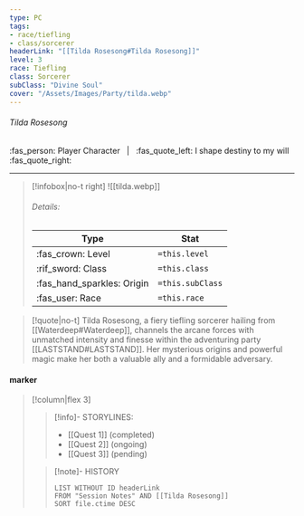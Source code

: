 ```yaml
---
type: PC
tags:
- race/tiefling
- class/sorcerer
headerLink: "[[Tilda Rosesong#Tilda Rosesong]]"
level: 3
race: Tiefling
class: Sorcerer
subClass: "Divine Soul"
cover: "/Assets/Images/Party/tilda.webp"
---
```

###### Tilda Rosesong
:fas_person: Player Character &nbsp; | &nbsp; :fas_quote_left: I shape destiny to my will :fas_quote_right:
___
> [!infobox|no-t right]
> ![[tilda.webp]]
> ###### Details:
> | Type | Stat |
> | ---- | ---- |
> | :fas_crown: Level | `=this.level` |
> | :rif_sword: Class | `=this.class` |
> | :fas_hand_sparkles: Origin | `=this.subClass` |
> | :fas_user: Race | `=this.race` 

> [!quote|no-t]
> Tilda Rosesong, a fiery tiefling sorcerer hailing from [[Waterdeep#Waterdeep]], channels the arcane forces with unmatched intensity and finesse within the adventuring party [[LASTSTAND#LASTSTAND]]. Her mysterious origins and powerful magic make her both a valuable ally and a formidable adversary.

#### marker
> [!column|flex 3]
>> [!info]- STORYLINES:
>> - [[Quest 1]] (completed)
>> - [[Quest 2]] (ongoing)
>> - [[Quest 3]] (pending)
>
>>[!note]- HISTORY
>>```dataview
>>LIST WITHOUT ID headerLink
>>FROM "Session Notes" AND [[Tilda Rosesong]]
>>SORT file.ctime DESC